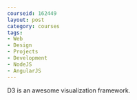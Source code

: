 ```yaml
---
courseid: 162449
layout: post
category: courses
tags:
- Web
- Design
- Projects
- Development
- NodeJS
- AngularJS
---
```



D3 is an awesome visualization framework.
